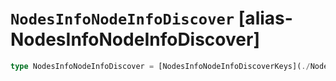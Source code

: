 # `NodesInfoNodeInfoDiscover` [alias-NodesInfoNodeInfoDiscover]
```typescript
type NodesInfoNodeInfoDiscover = [NodesInfoNodeInfoDiscoverKeys](./NodesInfoNodeInfoDiscoverKeys.md) & { [property: string]: any;};
```
